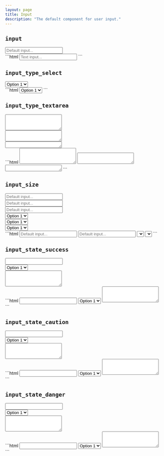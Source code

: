 ```yaml
---
layout: page
title: Input
description: "The default component for user input."
---
```


## `input`

<div class="demo grid grid_md">
  <div class="grid__item">
  <div class="demo__render">
    <input class="input" placeholder="Default input..." type="text" />
  </div>
  </div>
  <div class="grid__item size_6">
  <div class="demo__code" markdown="1">
```html
<input class="input" placeholder="Text input..." type="text" />
```
  </div>
  </div>
</div>

## `input_type_select`

<div class="demo grid grid_md">
  <div class="grid__item">
  <div class="demo__render">
    <select class="input input_type_select">
      <option>Option 1</option>
      <option>Option 2</option>
      <option>Option 3</option>
    </select>
  </div>
  </div>
  <div class="grid__item size_6">
  <div class="demo__code" markdown="1">
```html
<select class="input input_type_select">
  <option>Option 1</option>
  <option>Option 2</option>
  <option>Option 3</option>
</select>
```
  </div>
  </div>
</div>

## `input_type_textarea`

<div class="demo grid grid_md">
  <div class="grid__item">
  <div class="demo__render spacing">
    <div class="demo__group">
      <textarea class="input input_type_textarea" rows="3"></textarea>
    </div>
    <div class="demo__group">
      <textarea class="input input_type_textarea" rows="2"></textarea>
    </div>
    <div class="demo__group">
      <textarea class="input input_type_textarea" rows="1"></textarea>
    </div>
  </div>
  </div>
  <div class="grid__item size_6">
  <div class="demo__code" markdown="1">
```html
<textarea class="input input_type_textarea" rows="3"></textarea>
<textarea class="input input_type_textarea" rows="2"></textarea>
<textarea class="input input_type_textarea" rows="1"></textarea>
```
  </div>
  </div>
</div>

## `input_size`

<div class="demo grid grid_md">
  <div class="grid__item">
  <div class="demo__render spacing">
    <div class="demo__group">
      <input class="input input_size_sm" placeholder="Default input..." type="text" />
    </div>
    <div class="demo__group">
      <input class="input" placeholder="Default input..." type="text" />
    </div>
    <div class="demo__group">
      <input class="input input_size_lg" placeholder="Default input..." type="text" />
    </div>
    <div class="demo__group">
      <select class="input input_type_select input_size_sm">
        <option>Option 1</option>
        <option>Option 2</option>
        <option>Option 3</option>
      </select>
    </div>
    <div class="demo__group">
      <select class="input input_type_select">
        <option>Option 1</option>
        <option>Option 2</option>
        <option>Option 3</option>
      </select>
    </div>
    <div class="demo__group">
      <select class="input input_type_select input_size_lg">
        <option>Option 1</option>
        <option>Option 2</option>
        <option>Option 3</option>
      </select>
    </div>
  </div>
  </div>
  <div class="grid__item size_6">
  <div class="demo__code" markdown="1">
```html
<input class="input input_size_sm" placeholder="Default input..." type="text" />
<input class="input input_size_lg" placeholder="Default input..." type="text" />
<select class="input input_type_select input_size_sm">...</select>
<select class="input input_type_select input_size_lg">...</select>
```
  </div>
  </div>
</div>

## `input_state_success`

<div class="demo grid grid_md">
  <div class="grid__item">
  <div class="demo__render spacing">
    <div class="demo__group">
      <input class="input input_state_success" type="text" />
    </div>
    <div class="demo__group">
      <select class="input input_state_success input_type_select">
        <option>Option 1</option>
        <option>Option 2</option>
        <option>Option 3</option>
      </select>
    </div>
    <div class="demo__group">
      <textarea class="input input_state_success input_type_textarea" rows="3"></textarea>
    </div>
  </div>
  </div>
  <div class="grid__item size_6">
  <div class="demo__code" markdown="1">
```html
<input class="input input_state_success" type="text" />
<select class="input input_state_success input_type_select">
  <option>Option 1</option>
  <option>Option 2</option>
  <option>Option 3</option>
</select>
<textarea class="input input_state_success input_type_textarea" rows="3"></textarea>
```
  </div>
  </div>
</div>

## `input_state_caution`

<div class="demo grid grid_md">
  <div class="grid__item">
  <div class="demo__render spacing">
    <div class="demo__group">
      <input class="input input_state_caution" type="text" />
    </div>
    <div class="demo__group">
      <select class="input input_state_caution input_type_select">
        <option>Option 1</option>
        <option>Option 2</option>
        <option>Option 3</option>
      </select>
    </div>
    <div class="demo__group">
      <textarea class="input input_state_caution input_type_textarea" rows="3"></textarea>
    </div>
  </div>
  </div>
  <div class="grid__item size_6">
  <div class="demo__code" markdown="1">
```html
<input class="input input_state_caution" type="text" />
<select class="input input_state_caution input_type_select">
  <option>Option 1</option>
  <option>Option 2</option>
  <option>Option 3</option>
</select>
<textarea class="input input_state_caution input_type_textarea" rows="3"></textarea>
```
  </div>
  </div>
</div>

## `input_state_danger`

<div class="demo grid grid_md">
  <div class="grid__item">
  <div class="demo__render spacing">
    <div class="demo__group">
      <input class="input input_state_danger" type="text" />
    </div>
    <div class="demo__group">
      <select class="input input_state_danger input_type_select">
        <option>Option 1</option>
        <option>Option 2</option>
        <option>Option 3</option>
      </select>
    </div>
    <div class="demo__group">
      <textarea class="input input_state_danger input_type_textarea" rows="3"></textarea>
    </div>
  </div>
  </div>
  <div class="grid__item size_6">
  <div class="demo__code" markdown="1">
```html
<input class="input input_state_danger" type="text" />
<select class="input input_state_danger input_type_select">
  <option>Option 1</option>
  <option>Option 2</option>
  <option>Option 3</option>
</select>
<textarea class="input input_state_danger input_type_textarea" rows="3"></textarea>
```
  </div>
  </div>
</div>
